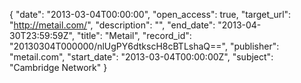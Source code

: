 {
  "date": "2013-03-04T00:00:00", 
  "open_access": true, 
  "target_url": "http://metail.com/", 
  "description": "", 
  "end_date": "2013-04-30T23:59:59Z", 
  "title": "Metail", 
  "record_id": "20130304T000000/nlUgPY6dtkscH8cBTLshaQ==", 
  "publisher": "metail.com", 
  "start_date": "2013-03-04T00:00:00Z", 
  "subject": "Cambridge Network"
}

